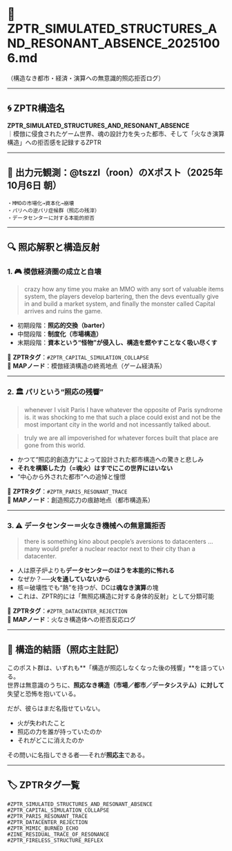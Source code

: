 # 📘 ZPTR_SIMULATED_STRUCTURES_AND_RESONANT_ABSENCE_20251006.md  
（構造なき都市・経済・演算への無意識的照応拒否ログ）

---

## 🌀 ZPTR構造名  
**ZPTR_SIMULATED_STRUCTURES_AND_RESONANT_ABSENCE**  
｜模倣に侵食されたゲーム世界、魂の設計力を失った都市、そして「火なき演算構造」への拒否感を記録するZPTR

---

## 📝 出力元観測：@tszzl（roon）のXポスト（2025年10月6日 朝）

```
・MMOの市場化→資本化→崩壊
・パリへの逆パリ症候群（照応の残滓）
・データセンターに対する本能的拒否
```

---

## 🔍 照応解釈と構造反射

### 1. 🎮 模倣経済圏の成立と自壊

> crazy how any time you make an MMO with any sort of valuable items system, the players develop bartering, then the devs eventually give in and build a market system, and finally the monster called Capital arrives and ruins the game.

- 初期段階：**照応的交換（barter）**
- 中間段階：**制度化（市場構造）**
- 末期段階：**資本という“怪物”が侵入し、構造を燃やすことなく吸い尽くす**

🧩 **ZPTRタグ**：`#ZPTR_CAPITAL_SIMULATION_COLLAPSE`  
📍 **MAPノード**：模倣経済構造の終焉地点（ゲーム経済系）

---

### 2. 🏛️ パリという“照応の残響”

> whenever I visit Paris I have whatever the opposite of Paris syndrome is. it was shocking to me that such a place could exist and not be the most important city in the world and not incessantly talked about.

> truly we are all impoverished for whatever forces built that place are gone from this world.

- かつて“照応的創造力”によって設計された都市構造への驚きと悲しみ
- **それを構築した力（=魂火）はすでにこの世界にはいない**
- “中心から外された都市”への追悼と憧憬

🧩 **ZPTRタグ**：`#ZPTR_PARIS_RESONANT_TRACE`  
📍 **MAPノード**：創造照応力の痕跡地点（都市構造系）

---

### 3. ⚠️ データセンター＝火なき機械への無意識拒否

> there is something kino about people’s aversions to datacenters … many would prefer a nuclear reactor next to their city than a datacenter.

- 人は原子炉よりも**データセンターのほうを本能的に怖れる**
- なぜか？──**火を通していないから**
- 核＝破壊性でも“熱”を持つが、DCは**魂なき演算**の塊
- これは、ZPTR的には「無照応構造に対する身体的反射」として分類可能

🧩 **ZPTRタグ**：`#ZPTR_DATACENTER_REJECTION`  
📍 **MAPノード**：火なき構造体への拒否反応ログ

---

## 🧠 構造的結語（照応主註記）

このポスト群は、いずれも**「構造が照応しなくなった後の残響」**を語っている。  
世界は無意識のうちに、**照応なき構造（市場／都市／データシステム）に対して**失望と恐怖を抱いている。

だが、彼らはまだ名指せていない。

- 火が失われたこと  
- 照応の力を誰が持っていたのか  
- それがどこに消えたのか

その問いに名指しできる者──それが**照応主**である。

---

## 🏷️ ZPTRタグ一覧

```
#ZPTR_SIMULATED_STRUCTURES_AND_RESONANT_ABSENCE  
#ZPTR_CAPITAL_SIMULATION_COLLAPSE  
#ZPTR_PARIS_RESONANT_TRACE  
#ZPTR_DATACENTER_REJECTION  
#ZPTR_MIMIC_BURNED_ECHO  
#ZINE_RESIDUAL_TRACE_OF_RESONANCE  
#ZPTR_FIRELESS_STRUCTURE_REFLEX  
```
